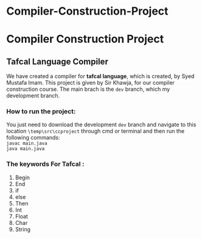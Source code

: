 # Compiler-Construction-Project
# Compiler Construction Project

## Tafcal Language Compiler
We have created a compiler for <b>tafcal language</b>, which is created, by Syed Mustafa Imam. This project is given by Sir Khawja, for our compiler construction course. 
The main brach is the `dev` branch, which my development branch. 

### How to run the project:
You just need to download the development `dev` branch and navigate to this location `\temp\src\ccproject`  through cmd or terminal and
then run the following commands: </br>
``` javac main.java ```</br>
``` java main.java ```

### <b>The keywords For Tafcal</b> :

<ol start = "1">
<li>Begin</li>
<li>End</li>
<li>if</li>
<li>else</li>
<li>Then</li>
<li>Int</li>
<li>Float</li>
<li>Char</li>
<li>String</li>






